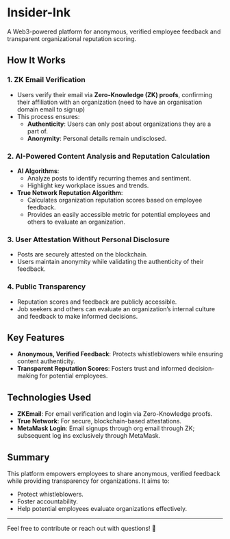# Insider-Ink

A Web3-powered platform for anonymous, verified employee feedback and transparent organizational reputation scoring.  

## How It Works  

### 1. **ZK Email Verification**  
- Users verify their email via **Zero-Knowledge (ZK) proofs**, confirming their affiliation with an organization (need to have an organisation domain email to signup)
- This process ensures:  
  - **Authenticity**: Users can only post about organizations they are a part of.  
  - **Anonymity**: Personal details remain undisclosed.  

### 2. **AI-Powered Content Analysis and Reputation Calculation**  
- **AI Algorithms**:  
  - Analyze posts to identify recurring themes and sentiment.  
  - Highlight key workplace issues and trends.  
- **True Network Reputation Algorithm**:  
  - Calculates organization reputation scores based on employee feedback.  
  - Provides an easily accessible metric for potential employees and others to evaluate an organization.  

### 3. **User Attestation Without Personal Disclosure**  
- Posts are securely attested on the blockchain.  
- Users maintain anonymity while validating the authenticity of their feedback.  

### 4. **Public Transparency**  
- Reputation scores and feedback are publicly accessible.  
- Job seekers and others can evaluate an organization’s internal culture and feedback to make informed decisions.  

## Key Features  
- **Anonymous, Verified Feedback**: Protects whistleblowers while ensuring content authenticity.  
- **Transparent Reputation Scores**: Fosters trust and informed decision-making for potential employees.  

## Technologies Used  
- **ZKEmail**: For email verification and login via Zero-Knowledge proofs.  
- **True Network**: For secure, blockchain-based attestations.  
- **MetaMask Login**: Email signups through org email through ZK; subsequent log ins exclusively through MetaMask.  

## Summary  
This platform empowers employees to share anonymous, verified feedback while providing transparency for organizations. It aims to:  
- Protect whistleblowers.  
- Foster accountability.  
- Help potential employees evaluate organizations effectively.  

---  

Feel free to contribute or reach out with questions! 🚀
